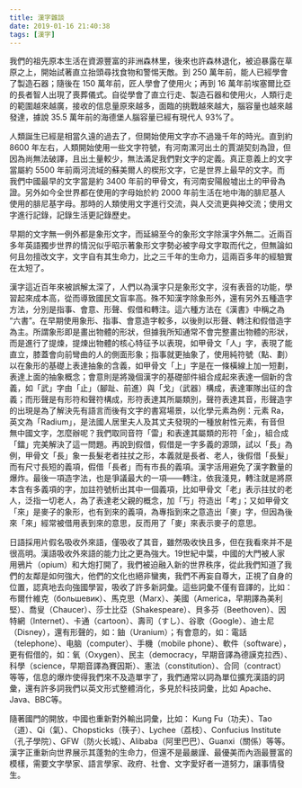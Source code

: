 ```yaml
---
title: 漢字雜談
date: 2019-01-16 21:40:38
tags: [漢字]
---
```


我們的祖先原本生活在資源豐富的非洲森林里，後來也許森林退化，被迫暴露在草原之上，開始試著直立抬頭尋找食物和警惕天敵。到 250 萬年前，能人已經學會了製造石器；隨後在 150 萬年前，匠人學會了使用火；再到 16 萬年前埃塞爾比亞的長者智人出現了喪葬儀式。自從學會了直立行走、製造石器和使用火，人類行走的範圍越來越廣，接收的信息量原來越多，面臨的挑戰越來越大，腦容量也越來越發達，據說 35.5 萬年前的海德堡人腦容量已經有現代人 93%了。

人類誕生已經是相當久遠的過去了，但開始使用文字亦不過幾千年的時光。直到約 8600 年左右，人類開始使用一些文字符號，有河南漯河出土的賈湖契刻為證，但因為尚無法破譯，且出土量較少，無法滿足我們對文字的定義。真正意義上的文字當屬約 5500 年前兩河流域的蘇美爾人的楔形文字，它是世界上最早的文字。而我們中國最早的文字當是約 3400 年前的甲骨文，有河南安陽殷墟出土的甲骨為證。另外如今全世界都在使用的字母始於約 2000 年前生活在地中海的腓尼基人使用的腓尼基字母。那時的人類使用文字進行交流，與人交流更與神交流；使用文字進行記錄，記錄生活更記錄歷史。

早期的文字無一例外都是象形文字，而延綿至今的象形文字除漢字外無二。近兩百多年英語獨步世界的情況似乎昭示著象形文字勢必被字母文字取而代之，但無論如何且勿擅改文字，文字自有其生命力，比之三千年的生命力，這兩百多年的經驗實在太短了。

漢字這近百年來被誤解太深了，人們以為漢字只是象形文字，沒有表音的功能，學習起來成本高，從而導致國民文盲率高。殊不知漢字除象形外，還有另外五種造字方法，分別是指事、會意、形聲、假借和轉注。這六種方法在《漢書》中稱之為 “六書”。在早期使用象形、指事、會意造字較多，以後則以形聲、轉注和假借造字為主。所謂象形即是畫出物體的形狀，但據我所知通常不會完整畫出物體的形狀，而是進行了提煉，提煉出物體的核心特征予以表現，如甲骨文「人」字，表現了能直立，膝蓋會向前彎曲的人的側面形象；指事就更抽象了，使用純符號（點、劃）以在象形的基礎上表達抽象的含義，如甲骨文「上」字是在一條橫線上加一短劃，表達上面的抽象概念；會意則是將幾個漢字的基礎部件組合成起來表達一個新的含義，如「武」字由「止」（腳趾、前進）與「戈」（武器）構成，表達軍隊出征的含義；而形聲是有形符和聲符構成，形符表達其所屬類別，聲符表達其音，形聲造字的出現是為了解決先有語言而後有文字的書寫場景，以化學元素為例：元素 Ra，英文為「Radium」，是法國人居里夫人及其丈夫發現的一種放射性元素，有音但無中國文字，怎麼辦呢？我們取同音符「雷」和表達其屬類的形符「金」，組合成「鐳」完美解決了這一問題。再說到假借，假借是一字多義的源頭，試以「長」為例，甲骨文「長」象一長髮老者拄扙之形，本義就是長者、老人，後假借「長髮」而有尺寸長短的義項，假借「長者」而有市長的義項。漢字活用避免了漢字數量的爆炸。最後一項造字法，也是爭議最大的一項——轉注，依我淺見，轉注就是將原本含有多義項的字，加註符號析出其中一個義項，比如甲骨文「老」表示拄扙的老人，泛指一切老人，為了表達老父親的概念，加「丂」符造出「考」；又如甲骨文「來」是麥子的象形，也有到來的義項，為專指到來之意造出「麥」字，但因為後來「來」經常被借用表到來的意思，反而用了「麥」來表示麥子的意思。

日語採用片假名吸收外來語，僅吸收了其音，雖然吸收快且多，但在我看來并不是很高明。漢語吸收外來語的能力比之更為強大。19世紀中葉，中國的大門被人家用鴉片（opium）和大炮打開了，我們被迫融入新的世界秩序，從此我們知道了我們的友鄰是如何強大，他們的文化也絕非蠻夷，我們不再妄自尊大，正視了自身的位置，認真地去向強國學習，吸收了許多新詞彙。這些詞彙不僅有音譯的，比如：布爾什維克（большевик）、馬克思（Marx）、美國（America，早期譯為美利堅）、喬叟（Chaucer）、莎士比亞（Shakespeare）、貝多芬（Beethoven）、因特網（Internet）、卡通（cartoon）、壽司（すし）、谷歌（Google）、迪士尼（Disney），還有形聲的，如：鈾（Uranium）；有會意的，如：電話（telephone）、电脑（computer）、手機（mobile phone）、軟件（software），更有假借的，如：氧（Oxygen）、民主（democracy，早期音譯為德謨克拉西）、科學（science，早期音譯為賽因斯）、憲法（constitution）、合同（contract）等等，信息的爆炸使得我們來不及造單字了，我們通常以詞為單位擴充漢語的詞彙，還有許多詞我們以英文形式整體消化，多見於科技詞彙，比如 Apache、Java、BBC等。

隨著國門的開放，中國也重新對外輸出詞彙，比如： Kung Fu（功夫）、Tao（道）、Qi（氣）、Chopsticks（筷子）、Lychee（荔枝）、Confucius Institute（孔子學院）、GFW（防火长城）、Alibaba（阿里巴巴）、Guanxi（關係）等等。漢字正重新向世界展示其蓬勃的生命力，但還不是最嚴謹、最優美而內涵最豐富的模樣，需要文字學家、語言學家、政府、社會、文字愛好者一道努力，讓事情發生。

